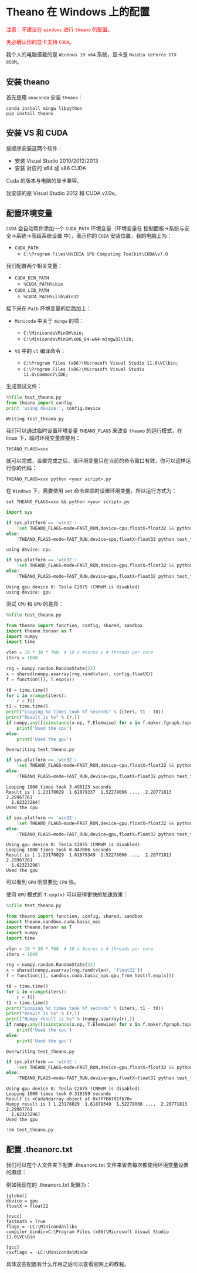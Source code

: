# Theano 在 Windows 上的配置 

<font color=red>注意：不建议在 `windows` 进行 `theano` 的配置。</font>

<font color=red>务必确认你的显卡支持 `CUDA`。</font>

我个人的电脑搭载的是 `Windows 10 x64` 系统，显卡是 `Nvidia GeForce GTX 850M`。

## 安装 theano

首先是用 `anaconda` 安装 `theano`：

    conda install mingw libpython
    pip install theano

## 安装 VS 和 CUDA

按顺序安装这两个软件：
- 安装 Visual Studio 2010/2012/2013
- 安装 对应的 x64 或 x86 CUDA

Cuda 的版本与电脑的显卡兼容。

我安装的是 Visual Studio 2012 和 CUDA v7.0v。

## 配置环境变量

`CUDA` 会自动帮你添加一个 `CUDA_PATH` 环境变量（环境变量在 控制面板->系统与安全->系统->高级系统设置 中），表示你的 `CUDA` 安装位置，我的电脑上为：

- `CUDA_PATH`
    - `C:\Program Files\NVIDIA GPU Computing Toolkit\CUDA\v7.0`

我们配置两个相关变量：

- `CUDA_BIN_PATH`
    - `%CUDA_PATH%\bin`
- `CUDA_LIB_PATH`
    - `%CUDA_PATH%\lib\Win32`

接下来在 `Path` 环境变量的后面加上：

- `Minicoda` 中关于 `mingw` 的项：
    - `C:\Miniconda\MinGW\bin;`
    - `C:\Miniconda\MinGW\x86_64-w64-mingw32\lib;`

- `VS` 中的 `cl` 编译命令： 
    - `C:\Program Files (x86)\Microsoft Visual Studio 11.0\VC\bin;`
    - `C:\Program Files (x86)\Microsoft Visual Studio 11.0\Common7\IDE;`

生成测试文件：


```python
%%file test_theano.py
from theano import config
print 'using device:', config.device
```

    Writing test_theano.py


我们可以通过临时设置环境变量 `THEANO_FLAGS` 来改变 `theano` 的运行模式，在 linux 下，临时环境变量直接用：

    THEANO_FLAGS=xxx 
    
就可以完成，设置完成之后，该环境变量只在当前的命令窗口有效，你可以这样运行你的代码：

    THEANO_FLAGS=xxx python <your script>.py
    
在 `Windows` 下，需要使用 `set` 命令来临时设置环境变量，所以运行方式为：
    
    set THEANO_FLAGS=xxx && python <your script>.py 


```python
import sys

if sys.platform == 'win32':
    !set THEANO_FLAGS=mode=FAST_RUN,device=cpu,floatX=float32 && python test_theano.py
else:
    !THEANO_FLAGS=mode=FAST_RUN,device=cpu,floatX=float32 python test_theano.py
```

    using device: cpu



```python
if sys.platform == 'win32':
    !set THEANO_FLAGS=mode=FAST_RUN,device=gpu,floatX=float32 && python test_theano.py
else:
    !THEANO_FLAGS=mode=FAST_RUN,device=gpu,floatX=float32 python test_theano.py
```

    Using gpu device 0: Tesla C2075 (CNMeM is disabled)
    using device: gpu


测试 `CPU` 和 `GPU` 的差异：


```python
%%file test_theano.py

from theano import function, config, shared, sandbox
import theano.tensor as T
import numpy
import time

vlen = 10 * 30 * 768  # 10 x #cores x # threads per core
iters = 1000

rng = numpy.random.RandomState(22)
x = shared(numpy.asarray(rng.rand(vlen), config.floatX))
f = function([], T.exp(x))

t0 = time.time()
for i in xrange(iters):
    r = f()
t1 = time.time()
print("Looping %d times took %f seconds" % (iters, t1 - t0))
print("Result is %s" % (r,))
if numpy.any([isinstance(x.op, T.Elemwise) for x in f.maker.fgraph.toposort()]):
    print('Used the cpu')
else:
    print('Used the gpu')
```

    Overwriting test_theano.py



```python
if sys.platform == 'win32':
    !set THEANO_FLAGS=mode=FAST_RUN,device=cpu,floatX=float32 && python test_theano.py
else:
    !THEANO_FLAGS=mode=FAST_RUN,device=cpu,floatX=float32 python test_theano.py
```

    Looping 1000 times took 3.498123 seconds
    Result is [ 1.23178029  1.61879337  1.52278066 ...,  2.20771813  2.29967761
      1.62323284]
    Used the cpu



```python
if sys.platform == 'win32':
    !set THEANO_FLAGS=mode=FAST_RUN,device=gpu,floatX=float32 && python test_theano.py
else:
    !THEANO_FLAGS=mode=FAST_RUN,device=gpu,floatX=float32 python test_theano.py
```

    Using gpu device 0: Tesla C2075 (CNMeM is disabled)
    Looping 1000 times took 0.847006 seconds
    Result is [ 1.23178029  1.61879349  1.52278066 ...,  2.20771813  2.29967761
      1.62323296]
    Used the gpu


可以看到 `GPU` 明显要比 `CPU` 快。

使用 `GPU` 模式的 `T.exp(x)` 可以获得更快的加速效果：


```python
%%file test_theano.py

from theano import function, config, shared, sandbox
import theano.sandbox.cuda.basic_ops
import theano.tensor as T
import numpy
import time

vlen = 10 * 30 * 768  # 10 x #cores x # threads per core
iters = 1000

rng = numpy.random.RandomState(22)
x = shared(numpy.asarray(rng.rand(vlen), 'float32'))
f = function([], sandbox.cuda.basic_ops.gpu_from_host(T.exp(x)))

t0 = time.time()
for i in xrange(iters):
    r = f()
t1 = time.time()
print("Looping %d times took %f seconds" % (iters, t1 - t0))
print("Result is %s" % (r,))
print("Numpy result is %s" % (numpy.asarray(r),))
if numpy.any([isinstance(x.op, T.Elemwise) for x in f.maker.fgraph.toposort()]):
    print('Used the cpu')
else:
    print('Used the gpu')
```

    Overwriting test_theano.py



```python
if sys.platform == 'win32':
    !set THEANO_FLAGS=mode=FAST_RUN,device=gpu,floatX=float32 && python test_theano.py
else:
    !THEANO_FLAGS=mode=FAST_RUN,device=gpu,floatX=float32 python test_theano.py
```

    Using gpu device 0: Tesla C2075 (CNMeM is disabled)
    Looping 1000 times took 0.318359 seconds
    Result is <CudaNdarray object at 0x7f7bb701fb70>
    Numpy result is [ 1.23178029  1.61879349  1.52278066 ...,  2.20771813  2.29967761
      1.62323296]
    Used the gpu



```python
!rm test_theano.py
```

## 配置 .theanorc.txt

我们可以在个人文件夹下配置 .theanorc.txt 文件来省去每次都使用环境变量设置的麻烦：

例如我现在的 .theanorc.txt 配置为：
```
[global]
device = gpu
floatX = float32

[nvcc]
fastmath = True
flags = -LC:\Miniconda\libs
compiler_bindir=C:\Program Files (x86)\Microsoft Visual Studio 11.0\VC\bin

[gcc]
cxxflags = -LC:\Miniconda\MinGW
```

具体这些配置有什么作用之后可以查看官网上的教程。
